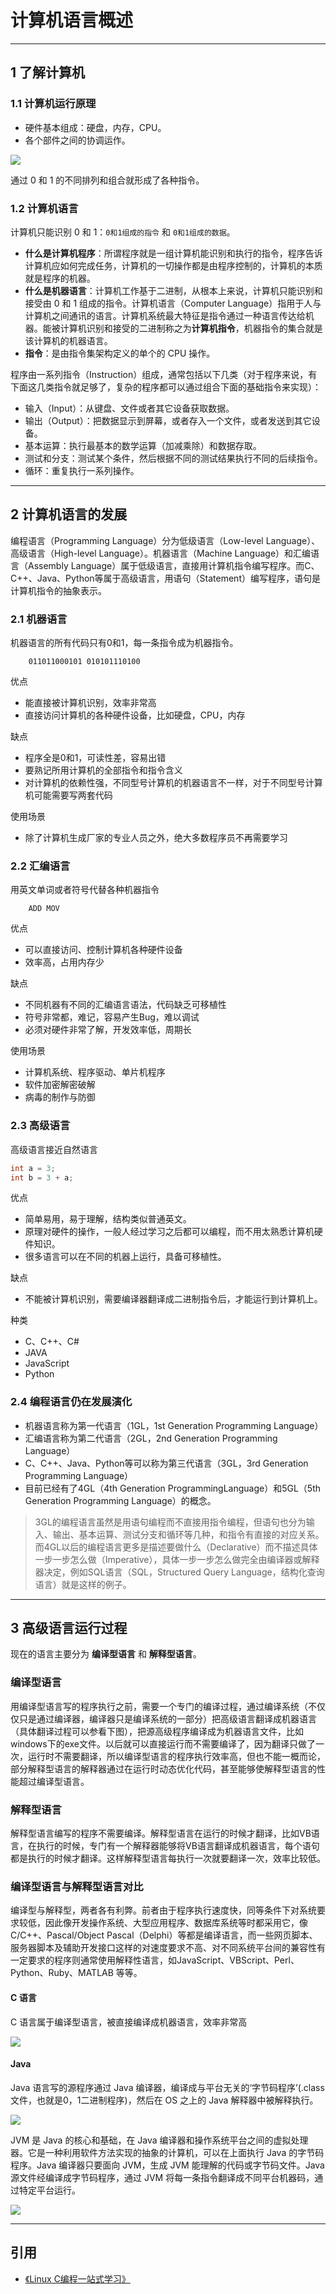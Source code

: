 # 计算机语言概述

---
## 1 了解计算机

### 1.1 计算机运行原理

- 硬件基本组成：硬盘，内存，CPU。
- 各个部件之间的协调运作。

![](index_files/001_1.jpg)

通过 0 和 1 的不同排列和组合就形成了各种指令。

### 1.2 计算机语言

计算机只能识别 0 和 1：`0和1组成的指令` 和 `0和1组成的数据`。

- **什么是计算机程序**：所谓程序就是一组计算机能识别和执行的指令，程序告诉计算机应如何完成任务，计算机的一切操作都是由程序控制的，计算机的本质就是程序的机器。
- **什么是机器语言**：计算机工作基于二进制，从根本上来说，计算机只能识别和接受由 0 和 1 组成的指令。计算机语言（Computer Language）指用于人与计算机之间通讯的语言。计算机系统最大特征是指令通过一种语言传达给机器。能被计算机识别和接受的二进制称之为**计算机指令**，机器指令的集合就是该计算机的机器语言。
- **指令**：是由指令集架构定义的单个的 CPU 操作。

程序由一系列指令（Instruction）组成，通常包括以下几类（对于程序来说，有下面这几类指令就足够了，复杂的程序都可以通过组合下面的基础指令来实现）：

- 输入（Input）：从键盘、文件或者其它设备获取数据。
- 输出（Output）：把数据显示到屏幕，或者存入一个文件，或者发送到其它设备。
- 基本运算：执行最基本的数学运算（加减乘除）和数据存取。
- 测试和分支：测试某个条件，然后根据不同的测试结果执行不同的后续指令。
- 循环：重复执行一系列操作。

---
## 2 计算机语言的发展

编程语言（Programming Language）分为低级语言（Low-level Language）、高级语言（High-level Language）。机器语言（Machine Language）和汇编语言（Assembly Language）属于低级语言，直接用计算机指令编写程序。而C、C++、Java、Python等属于高级语言，用语句（Statement）编写程序，语句是计算机指令的抽象表示。

### 2.1 机器语言

机器语言的所有代码只有0和1，每一条指令成为机器指令。

```log
    011011000101 010101110100
```

优点

- 能直接被计算机识别，效率非常高
- 直接访问计算机的各种硬件设备，比如硬盘，CPU，内存

缺点

- 程序全是0和1，可读性差，容易出错
- 要熟记所用计算机的全部指令和指令含义
- 对计算机的依赖性强，不同型号计算机的机器语言不一样，对于不同型号计算机可能需要写两套代码

使用场景

- 除了计算机生成厂家的专业人员之外，绝大多数程序员不再需要学习

### 2.2 汇编语言

用英文单词或者符号代替各种机器指令

```log
    ADD MOV
```

优点

- 可以直接访问、控制计算机各种硬件设备
- 效率高，占用内存少

缺点

- 不同机器有不同的汇编语言语法，代码缺乏可移植性
- 符号非常都，难记，容易产生Bug，难以调试
- 必须对硬件非常了解，开发效率低，周期长

使用场景

- 计算机系统、程序驱动、单片机程序
- 软件加密解密破解
- 病毒的制作与防御

### 2.3 高级语言

高级语言接近自然语言

```java
int a = 3;
int b = 3 + a;
```

优点

- 简单易用，易于理解，结构类似普通英文。
- 原理对硬件的操作，一般人经过学习之后都可以编程，而不用太熟悉计算机硬件知识。
- 很多语言可以在不同的机器上运行，具备可移植性。

缺点

- 不能被计算机识别，需要编译器翻译成二进制指令后，才能运行到计算机上。

种类

- C、C++、C#
- JAVA
- JavaScript
- Python

### 2.4 编程语言仍在发展演化

- 机器语言称为第一代语言（1GL，1st Generation Programming Language）
- 汇编语言称为第二代语言（2GL，2nd Generation Programming Language）
- C、C++、Java、Python等可以称为第三代语言（3GL，3rd Generation Programming Language）
- 目前已经有了4GL（4th Generation ProgrammingLanguage）和5GL（5th Generation Programming Language）的概念。

>3GL的编程语言虽然是用语句编程而不直接用指令编程，但语句也分为输入、输出、基本运算、测试分支和循环等几种，和指令有直接的对应关系。而4GL以后的编程语言更多是描述要做什么（Declarative）而不描述具体一步一步怎么做（Imperative），具体一步一步怎么做完全由编译器或解释器决定，例如SQL语言（SQL，Structured Query Language，结构化查询语言）就是这样的例子。

---
## 3 高级语言运行过程

现在的语言主要分为 **编译型语言** 和 **解释型语言**。

### 编译型语言

用编译型语言写的程序执行之前，需要一个专门的编译过程，通过编译系统（不仅仅只是通过编译器，编译器只是编译系统的一部分）把高级语言翻译成机器语言（具体翻译过程可以参看下图），把源高级程序编译成为机器语言文件，比如windows下的exe文件。以后就可以直接运行而不需要编译了，因为翻译只做了一次，运行时不需要翻译，所以编译型语言的程序执行效率高，但也不能一概而论，部分解释型语言的解释器通过在运行时动态优化代码，甚至能够使解释型语言的性能超过编译型语言。

### 解释型语言

解释型语言编写的程序不需要编译。解释型语言在运行的时候才翻译，比如VB语言，在执行的时候，专门有一个解释器能够将VB语言翻译成机器语言，每个语句都是执行的时候才翻译。这样解释型语言每执行一次就要翻译一次，效率比较低。

### 编译型语言与解释型语言对比

编译型与解释型，两者各有利弊。前者由于程序执行速度快，同等条件下对系统要求较低，因此像开发操作系统、大型应用程序、数据库系统等时都采用它，像C/C++、Pascal/Object Pascal（Delphi）等都是编译语言，而一些网页脚本、服务器脚本及辅助开发接口这样的对速度要求不高、对不同系统平台间的兼容性有一定要求的程序则通常使用解释性语言，如JavaScript、VBScript、Perl、Python、Ruby、MATLAB 等等。

#### C 语言

C 语言属于编译型语言，被直接编译成机器语言，效率非常高

![](index_files/1493607044563001_3.jpg)

#### Java

Java 语言写的源程序通过 Java 编译器，编译成与平台无关的‘字节码程序’(.class文件，也就是0，1二进制程序)，然后在 OS 之上的 Java 解释器中被解释执行。

![](index_files/1493607063361001_4.png)

JVM 是 Java 的核心和基础，在 Java 编译器和操作系统平台之间的虚拟处理器。它是一种利用软件方法实现的抽象的计算机，可以在上面执行 Java 的字节码程序。Java 编译器只要面向 JVM，生成 JVM 能理解的代码或字节码文件。Java 源文件经编译成字节码程序，通过 JVM 将每一条指令翻译成不同平台机器码，通过特定平台运行。

![](index_files/001_5.png)

---
## 引用

- [《Linux C编程一站式学习》](https://akaedu.github.io/book/)